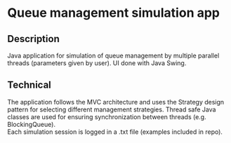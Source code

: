 # Queue management simulation app
## Description
Java application for simulation of queue management by multiple parallel threads (parameters given by user). UI done with Java Swing.

## Technical
The application follows the MVC architecture and uses the Strategy design pattern for selecting different management strategies. Thread safe Java classes are used for ensuring synchronization between threads (e.g. BlockingQueue). \
Each simulation session is logged in a .txt file (examples included in repo).
